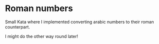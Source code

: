 # Roman numbers

Small Kata where I implemented converting arabic numbers
to their roman counterpart.

I might do the other way round later!